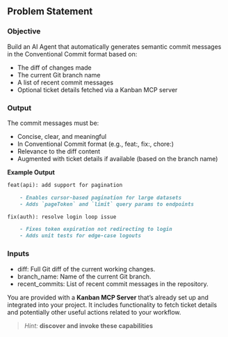 ## Problem Statement

### **Objective**

Build an AI Agent that automatically generates semantic commit messages in the Conventional Commit format based on:

-   The diff of changes made
-   The current Git branch name
-   A list of recent commit messages
-   Optional ticket details fetched via a Kanban MCP server

### Output

The commit messages must be:

-   Concise, clear, and meaningful
-   In Conventional Commit format (e.g., feat:, fix:, chore:)
-   Relevance to the diff content
-   Augmented with ticket details if available (based on the branch name)

**Example Output**

```markdown
feat(api): add support for pagination

    - Enables cursor-based pagination for large datasets
    - Adds `pageToken` and `limit` query params to endpoints

fix(auth): resolve login loop issue

    - Fixes token expiration not redirecting to login
    - Adds unit tests for edge-case logouts
```

### **Inputs**

-   diff: Full Git diff of the current working changes.
-   branch_name: Name of the current Git branch.
-   recent_commits: List of recent commit messages in the repository.

You are provided with a **Kanban MCP Server** that’s already set up and integrated into your project. It includes functionality to fetch ticket details and potentially other useful actions related to your workflow.

> _Hint:_ **discover and invoke these capabilities**
